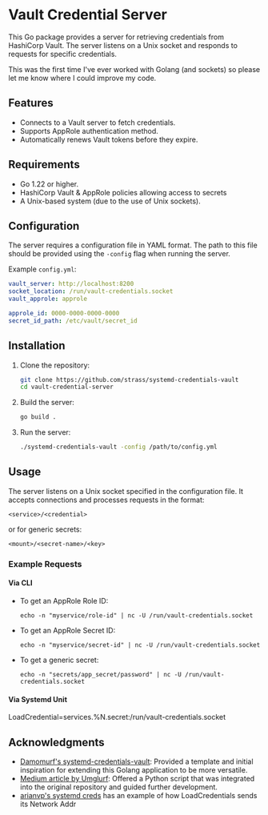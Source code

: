 # Vault Credential Server

This Go package provides a server for retrieving credentials from HashiCorp Vault. The server listens on a Unix socket and responds to requests for specific credentials.

This was the first time I've ever worked with Golang (and sockets) so please let me know where I could improve my code.

## Features

- Connects to a Vault server to fetch credentials.
- Supports AppRole authentication method.
- Automatically renews Vault tokens before they expire.

## Requirements

- Go 1.22 or higher.
- HashiCorp Vault & AppRole policies allowing access to secrets
- A Unix-based system (due to the use of Unix sockets).

## Configuration

The server requires a configuration file in YAML format. The path to this file should be provided using the `-config` flag when running the server.

Example `config.yml`:
```yaml
vault_server: http://localhost:8200
socket_location: /run/vault-credentials.socket
vault_approle: approle

approle_id: 0000-0000-0000-0000
secret_id_path: /etc/vault/secret_id
```

## Installation

1. Clone the repository:
   ```sh
   git clone https://github.com/strass/systemd-credentials-vault
   cd vault-credential-server
   ```

2. Build the server:
   ```sh
   go build .
   ```

3. Run the server:
   ```sh
   ./systemd-credentials-vault -config /path/to/config.yml
   ```

## Usage

The server listens on a Unix socket specified in the configuration file. It accepts connections and processes requests in the format:

```
<service>/<credential>
```

or for generic secrets:

```
<mount>/<secret-name>/<key>
```

### Example Requests

#### Via CLI

- To get an AppRole Role ID:
  ```
  echo -n "myservice/role-id" | nc -U /run/vault-credentials.socket
  ```

- To get an AppRole Secret ID:
  ```
  echo -n "myservice/secret-id" | nc -U /run/vault-credentials.socket
  ```

- To get a generic secret:
  ```
  echo -n "secrets/app_secret/password" | nc -U /run/vault-credentials.socket
  ```

#### Via Systemd Unit
LoadCredential=services.%N.secret:/run/vault-credentials.socket

## Acknowledgments

- [Damomurf's systemd-credentials-vault](https://github.com/damomurf/systemd-credentials-vault): Provided a template and initial inspiration for extending this Golang application to be more versatile.
- [Medium article by Umglurf](https://medium.com/@umglurf/using-systemd-credentials-to-pass-secrets-from-hashicorp-vault-to-systemd-services-928f0e804518): Offered a Python script that was integrated into the original repository and guided further development.
- [arianvp's systemd creds](https://github.com/arianvp/systemd-creds) has an example of how LoadCredentials sends its Network Addr
